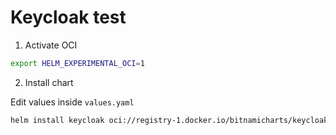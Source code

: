 # Keycloak test


1. Activate OCI

```bash
export HELM_EXPERIMENTAL_OCI=1
```

2. Install chart

Edit values inside `values.yaml`

```bash
helm install keycloak oci://registry-1.docker.io/bitnamicharts/keycloak --version 17.3.5 -f values.yaml
```



